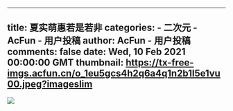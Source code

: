 
---
title: 夏实萌惠若是若非
categories: 
    - 二次元
    - AcFun - 用户投稿
author: AcFun - 用户投稿
comments: false
date: Wed, 10 Feb 2021 00:00:00 GMT
thumbnail: https://tx-free-imgs.acfun.cn/o_1eu5gcs4h2q6a4q1n2b1l5e1vu00.jpeg?imageslim
---

<div>   
<img src="https://tx-free-imgs.acfun.cn/o_1eu5gcs4h2q6a4q1n2b1l5e1vu00.jpeg?imageslim" referrerpolicy="no-referrer">  
</div>
            